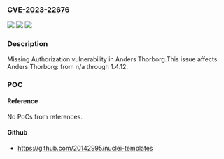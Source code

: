 ### [CVE-2023-22676](https://cve.mitre.org/cgi-bin/cvename.cgi?name=CVE-2023-22676)
![](https://img.shields.io/static/v1?label=Product&message=Anders%20Thorborg&color=blue)
![](https://img.shields.io/static/v1?label=Version&message=n%2Fa%3C%3D%201.4.12%20&color=brighgreen)
![](https://img.shields.io/static/v1?label=Vulnerability&message=CWE-862%20Missing%20Authorization&color=brighgreen)

### Description

Missing Authorization vulnerability in Anders Thorborg.This issue affects Anders Thorborg: from n/a through 1.4.12.

### POC

#### Reference
No PoCs from references.

#### Github
- https://github.com/20142995/nuclei-templates

